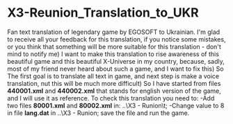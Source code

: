 # X3-Reunion_Translation_to_UKR
  Fan text translation of legendary game by EGOSOFT to Ukrainian. I'm glad to receive all your feedback for this translation, if you notice some mistakes, or you think that something will be more suitable for this translation - don't mind to notify me)
I want to make this translation to rise awareness of this beautiful game and this beautiful X-Universe in my country, because, sadly, most of my friend never heard about such a game, and I want to fix this) So The first goal is to translate all text in game, and next step is make a voice translation, nut this will be much more difficult)
  So I have started from files **440001.xml** and **440002.xml** that stands for english version of the game, and I will use it as reference.
 To check this translation you need to:
  -Add two files **80001.xml** and **80002.xml** in: ..\X3 - Runion\t;
  -Change value to 8 in file **lang.dat** in ..\X3 - Runion; save the file and run the game.
